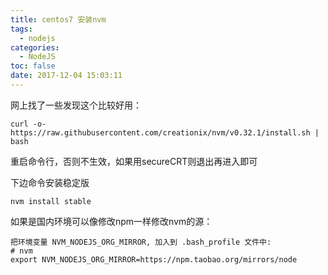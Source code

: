 ```yaml
---
title: centos7 安装nvm
tags:
  - nodejs
categories:
  - NodeJS
toc: false
date: 2017-12-04 15:03:11
---
```


网上找了一些发现这个比较好用：

```
curl -o- https://raw.githubusercontent.com/creationix/nvm/v0.32.1/install.sh | bash
```

重启命令行，否则不生效，如果用secureCRT则退出再进入即可

下边命令安装稳定版

```
nvm install stable
```

如果是国内环境可以像修改npm一样修改nvm的源：

```
把环境变量 NVM_NODEJS_ORG_MIRROR, 加入到 .bash_profile 文件中:
# nvm
export NVM_NODEJS_ORG_MIRROR=https://npm.taobao.org/mirrors/node
```
